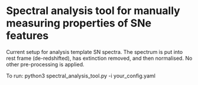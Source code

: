 # Spectral analysis tool for manually measuring properties of SNe features

Current setup for analysis template SN spectra. The spectrum is put into rest frame (de-redshifted), has extinction removed, and then normalised. No other pre-processing is applied.

To run: python3 spectral_analysis_tool.py -i your_config.yaml
